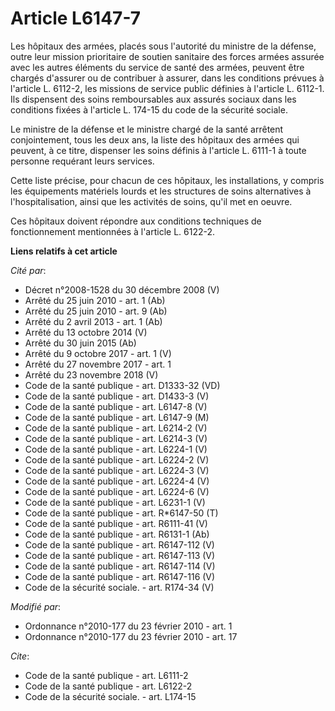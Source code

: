 # Article L6147-7

Les hôpitaux des armées, placés sous l'autorité du ministre de la défense, outre leur mission prioritaire de soutien
sanitaire des forces armées assurée avec les autres éléments du service de santé des armées, peuvent être chargés d'assurer
ou de contribuer à assurer, dans les conditions prévues à l'article L. 6112-2, les missions de service public définies à
l'article L. 6112-1. Ils dispensent des soins remboursables aux assurés sociaux dans les conditions fixées à l'article L.
174-15 du code de la sécurité sociale.

Le ministre de la défense et le ministre chargé de la santé arrêtent conjointement, tous les deux ans, la liste des hôpitaux
des armées qui peuvent, à ce titre, dispenser les soins définis à l'article L. 6111-1 à toute personne requérant leurs
services.

Cette liste précise, pour chacun de ces hôpitaux, les installations, y compris les équipements matériels lourds et les
structures de soins alternatives à l'hospitalisation, ainsi que les activités de soins, qu'il met en oeuvre.

Ces hôpitaux doivent répondre aux conditions techniques de fonctionnement mentionnées à l'article L. 6122-2.

**Liens relatifs à cet article**

_Cité par_:

  - Décret n°2008-1528 du 30 décembre 2008 (V)
  - Arrêté du 25 juin 2010 - art. 1 (Ab)
  - Arrêté du 25 juin 2010 - art. 9 (Ab)
  - Arrêté du 2 avril 2013 - art. 1 (Ab)
  - Arrêté du 13 octobre 2014 (V)
  - Arrêté du 30 juin 2015 (Ab)
  - Arrêté du 9 octobre 2017 - art. 1 (V)
  - Arrêté du 27 novembre 2017 - art. 1
  - Arrêté du 23 novembre 2018 (V)
  - Code de la santé publique - art. D1333-32 (VD)
  - Code de la santé publique - art. D1433-3 (V)
  - Code de la santé publique - art. L6147-8 (V)
  - Code de la santé publique - art. L6147-9 (M)
  - Code de la santé publique - art. L6214-2 (V)
  - Code de la santé publique - art. L6214-3 (V)
  - Code de la santé publique - art. L6224-1 (V)
  - Code de la santé publique - art. L6224-2 (V)
  - Code de la santé publique - art. L6224-3 (V)
  - Code de la santé publique - art. L6224-4 (V)
  - Code de la santé publique - art. L6224-6 (V)
  - Code de la santé publique - art. L6231-1 (V)
  - Code de la santé publique - art. R*6147-50 (T)
  - Code de la santé publique - art. R6111-41 (V)
  - Code de la santé publique - art. R6131-1 (Ab)
  - Code de la santé publique - art. R6147-112 (V)
  - Code de la santé publique - art. R6147-113 (V)
  - Code de la santé publique - art. R6147-114 (V)
  - Code de la santé publique - art. R6147-116 (V)
  - Code de la sécurité sociale. - art. R174-34 (V)

_Modifié par_:

  - Ordonnance n°2010-177 du 23 février 2010 - art. 1
  - Ordonnance n°2010-177 du 23 février 2010 - art. 17

_Cite_:

  - Code de la santé publique - art. L6111-2
  - Code de la santé publique - art. L6122-2
  - Code de la sécurité sociale. - art. L174-15
